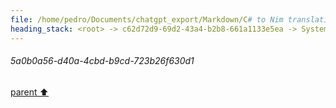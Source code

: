 ```yaml
---
file: /home/pedro/Documents/chatgpt_export/Markdown/C# to Nim translation.md
heading_stack: <root> -> c62d72d9-69d2-43a4-b2b8-661a1133e5ea -> System -> 5a0b0a56-d40a-4cbd-b9cd-723b26f630d1
---
```

###### 5a0b0a56-d40a-4cbd-b9cd-723b26f630d1
[parent ⬆️](#c62d72d9-69d2-43a4-b2b8-661a1133e5ea)
